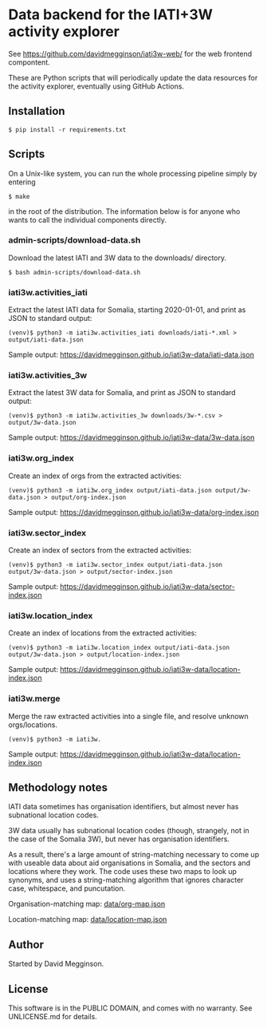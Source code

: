 Data backend for the IATI+3W activity explorer
==============================================

See https://github.com/davidmegginson/iati3w-web/ for the web frontend compontent.

These are Python scripts that will periodically update the data resources for the activity explorer, eventually using GitHub Actions.

## Installation

```
$ pip install -r requirements.txt
```

## Scripts

On a Unix-like system, you can run the whole processing pipeline simply by entering

```
$ make
```

in the root of the distribution. The information below is for anyone who wants to call the individual components directly.

### admin-scripts/download-data.sh

Download the latest IATI and 3W data to the downloads/ directory.

```
$ bash admin-scripts/download-data.sh
```

### iati3w.activities_iati

Extract the latest IATI data for Somalia, starting 2020-01-01, and print as JSON to standard output:

```
(venv)$ python3 -m iati3w.activities_iati downloads/iati-*.xml > output/iati-data.json
```

Sample output: https://davidmegginson.github.io/iati3w-data/iati-data.json

### iati3w.activities_3w

Extract the latest 3W data for Somalia, and print as JSON to standard output:

```
(venv)$ python3 -m iati3w.activities_3w downloads/3w-*.csv > output/3w-data.json
```

Sample output: https://davidmegginson.github.io/iati3w-data/3w-data.json

### iati3w.org_index

Create an index of orgs from the extracted activities:

```
(venv)$ python3 -m iati3w.org_index output/iati-data.json output/3w-data.json > output/org-index.json
```

Sample output: https://davidmegginson.github.io/iati3w-data/org-index.json

### iati3w.sector_index

Create an index of sectors from the extracted activities:

```
(venv)$ python3 -m iati3w.sector_index output/iati-data.json output/3w-data.json > output/sector-index.json
```

Sample output: https://davidmegginson.github.io/iati3w-data/sector-index.json

### iati3w.location_index

Create an index of locations from the extracted activities:

```
(venv)$ python3 -m iati3w.location_index output/iati-data.json output/3w-data.json > output/location-index.json
```

Sample output: https://davidmegginson.github.io/iati3w-data/location-index.json

### iati3w.merge

Merge the raw extracted activities into a single file, and resolve unknown orgs/locations.

```
(venv)$ python3 -m iati3w.
```

Sample output: https://davidmegginson.github.io/iati3w-data/location-index.json

## Methodology notes

IATI data sometimes has organisation identifiers, but almost never has subnational location codes.

3W data usually has subnational location codes (though, strangely, not in the case of the Somalia 3W), but never has organisation identifiers.

As a result, there's a large amount of string-matching necessary to come up with useable data about aid organisations in Somalia, and the sectors and locations where they work. The code uses these two maps to look up synonyms, and uses a string-matching algorithm that ignores character case, whitespace, and puncutation.

Organisation-matching map: [data/org-map.json](data/org-map.json)

Location-matching map: [data/location-map.json](data/location-map.json)


## Author

Started by David Megginson.

## License

This software is in the PUBLIC DOMAIN, and comes with no warranty. See UNLICENSE.md for details.


